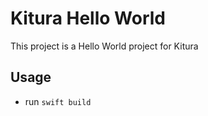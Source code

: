 Kitura Hello World
========

This project is a Hello World project for Kitura

## Usage

* run `swift build`
